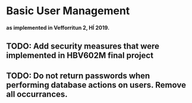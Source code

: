 # Basic User Management 

#### as implemented in Vefforritun 2, HÍ 2019.

## TODO: Add security measures that were implemented in HBV602M final project

## TODO: Do not return passwords when performing database actions on users. Remove all occurrances.

